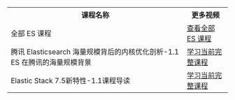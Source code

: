 <table>
<tr>
<th>课程名称</th>
<th>更多视频</th>
</tr>
<tr>
<td>全部 ES 课程</td>
<td><a href="https://cloud.tencent.com/edu/act/customTopics/es">查看全部 ES 课程</a></td>
</tr>
<tr>
<td>腾讯 Elasticsearch 海量规模背后的内核优化剖析-1.1 ES 在腾讯的海量规模背景</td>
<td><a href="https://cloud.tencent.com/edu/learning/course-3106">学习当前完整课程</a></td>
</tr>
<tr>
<td>Elastic Stack 7.5新特性-1.1课程导读</td>
<td><a href="https://cloud.tencent.com/edu/learning/course-3129">学习当前完整课程</a></td>
</tr>
</table>
